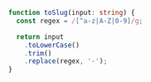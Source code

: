 ```tsfunction toSlug(input: string) {
  const regex = /[^a-z|A-Z|0-9]/g;

  return input
    .toLowerCase()
    .trim()
    .replace(regex, '-');
}
```